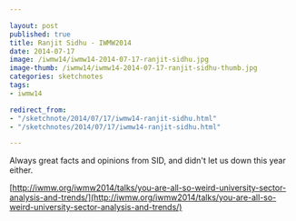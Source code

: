 ```yaml
---

layout: post
published: true
title: Ranjit Sidhu - IWMW2014 
date: 2014-07-17
image: /iwmw14/iwmw14-2014-07-17-ranjit-sidhu.jpg
image-thumb: /iwmw14/iwmw14-2014-07-17-ranjit-sidhu-thumb.jpg
categories: sketchnotes
tags: 
- iwmw14

redirect_from:
- "/sketchnote/2014/07/17/iwmw14-ranjit-sidhu.html"
- "/sketchnotes/2014/07/17/iwmw14-ranjit-sidhu.html"

---
```


Always great facts and opinions from SID, and didn't let us down this year either.

[http://iwmw.org/iwmw2014/talks/you-are-all-so-weird-university-sector-analysis-and-trends/](http://iwmw.org/iwmw2014/talks/you-are-all-so-weird-university-sector-analysis-and-trends/)